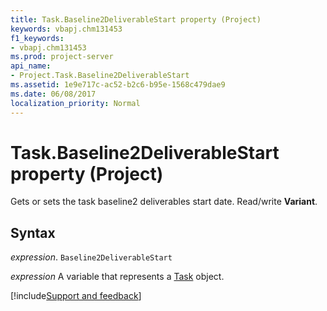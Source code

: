 ```yaml
---
title: Task.Baseline2DeliverableStart property (Project)
keywords: vbapj.chm131453
f1_keywords:
- vbapj.chm131453
ms.prod: project-server
api_name:
- Project.Task.Baseline2DeliverableStart
ms.assetid: 1e9e717c-ac52-b2c6-b95e-1568c479dae9
ms.date: 06/08/2017
localization_priority: Normal
---
```



# Task.Baseline2DeliverableStart property (Project)

Gets or sets the task baseline2 deliverables start date. Read/write  **Variant**.


## Syntax

_expression_. `Baseline2DeliverableStart`

_expression_ A variable that represents a [Task](./Project.Task.md) object.

[!include[Support and feedback](~/includes/feedback-boilerplate.md)]